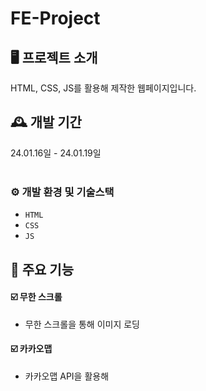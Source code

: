 # FE-Project


## 🖥️ 프로젝트 소개
HTML, CSS, JS를 활용해 제작한 웹페이지입니다.
<br>

## 🕰️ 개발 기간
24.01.16일 - 24.01.19일
<br><br>

### ⚙️ 개발 환경 및 기술스택
- `HTML`
- `CSS`
- `JS`


## 📌 주요 기능

#### ☑️ 무한 스크롤 
- 무한 스크롤을 통해 이미지 로딩
#### ☑️ 카카오맵 
- 카카오맵 API을 활용해 

